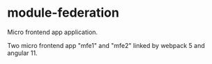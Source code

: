 # module-federation

Micro frontend app application. 

Two micro frontend app "mfe1" and "mfe2" linked by webpack 5 and angular 11. 
